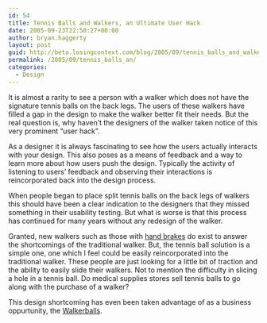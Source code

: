 ```yaml
---
id: 54
title: Tennis Balls and Walkers, an Ultimate User Hack
date: 2005-09-23T22:50:27+00:00
author: bryan.haggerty
layout: post
guid: http://beta.losingcontext.com/blog/2005/09/tennis_balls_and_walkers_an_ultimate_user_hack.php
permalink: /2005/09/tennis_balls_an/
categories:
  - Design
---
```

It is almost a rarity to see a person with a walker which does not have the signature tennis balls on the back legs. The users of these walkers have filled a gap in the design to make the walker better fit their needs. But the real question is, why haven&#8217;t the designers of the walker taken notice of this very prominent &#8220;user hack&#8221;.

As a designer it is always fascinating to see how the users actually interacts with your design. This also poses as a means of feedback and a way to learn more about how users push the design. Typically the activity of listening to users&#8217; feedback and observing their interactions is reincorporated back into the design process.

When people began to place split tennis balls on the back legs of walkers this should have been a clear indication to the designers that they missed something in their usability testing. But what is worse is that this process has continued for many years without any redesign of the walker.

Granted, new walkers such as those with [hand brakes](http://www.amazon.com/exec/obidos/ASIN/B0002U24QG/ref=pd_ecc_rvi_f/102-3901696-8086568) do exist to answer the shortcomings of the traditional walker. But, the tennis ball solution is a simple one, one which I feel could be easily reincorporated into the traditional walker. These people are just looking for a little bit of traction and the ability to easily slide their walkers. Not to mention the difficulty in slicing a hole in a tennis ball. Do medical supplies stores sell tennis balls to go along with the purchase of a walker?

This design shortcoming has even been taken advantage of as a business oppurtunity, the [Walkerballs](http://www.specialty-medical.com/Merchant2/merchant.mvc?Screen=PROD&Product_Code=WB-Gray&Category_Code=walkers-guardian&Product_Count=17).